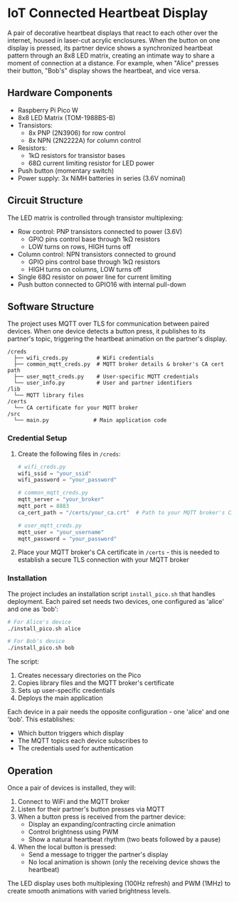 # IoT Connected Heartbeat Display

A pair of decorative heartbeat displays that react to each other over the internet, housed in laser-cut acrylic enclosures. When the button on one display is pressed, its partner device shows a synchronized heartbeat pattern through an 8x8 LED matrix, creating an intimate way to share a moment of connection at a distance. For example, when "Alice" presses their button, "Bob's" display shows the heartbeat, and vice versa.

## Hardware Components

- Raspberry Pi Pico W
- 8x8 LED Matrix (TOM-1988BS-B)
- Transistors:
  - 8x PNP (2N3906) for row control
  - 8x NPN (2N2222A) for column control
- Resistors:
  - 1kΩ resistors for transistor bases
  - 68Ω current limiting resistor for LED power
- Push button (momentary switch)
- Power supply: 3x NiMH batteries in series (3.6V nominal)

## Circuit Structure

The LED matrix is controlled through transistor multiplexing:
- Row control: PNP transistors connected to power (3.6V)
  - GPIO pins control base through 1kΩ resistors
  - LOW turns on rows, HIGH turns off
- Column control: NPN transistors connected to ground
  - GPIO pins control base through 1kΩ resistors
  - HIGH turns on columns, LOW turns off
- Single 68Ω resistor on power line for current limiting
- Push button connected to GPIO16 with internal pull-down

## Software Structure

The project uses MQTT over TLS for communication between paired devices. When one device detects a button press, it publishes to its partner's topic, triggering the heartbeat animation on the partner's display.

```
/creds
  ├── wifi_creds.py         # WiFi credentials
  ├── common_mqtt_creds.py  # MQTT broker details & broker's CA cert path
  ├── user_mqtt_creds.py    # User-specific MQTT credentials
  └── user_info.py          # User and partner identifiers
/lib
  └── MQTT library files
/certs
  └── CA certificate for your MQTT broker
/src
  └── main.py              # Main application code
```

### Credential Setup
1. Create the following files in `/creds`:
   ```python
   # wifi_creds.py
   wifi_ssid = "your_ssid"
   wifi_password = "your_password"
   
   # common_mqtt_creds.py
   mqtt_server = "your_broker"
   mqtt_port = 8883
   ca_cert_path = "/certs/your_ca.crt"  # Path to your MQTT broker's CA certificate
   
   # user_mqtt_creds.py
   mqtt_user = "your_username"
   mqtt_password = "your_password"
   ```

2. Place your MQTT broker's CA certificate in `/certs` - this is needed to establish a secure TLS connection with your MQTT broker

### Installation
The project includes an installation script `install_pico.sh` that handles deployment. Each paired set needs two devices, one configured as 'alice' and one as 'bob':

```bash
# For Alice's device
./install_pico.sh alice

# For Bob's device
./install_pico.sh bob
```

The script:
1. Creates necessary directories on the Pico
2. Copies library files and the MQTT broker's certificate
3. Sets up user-specific credentials
4. Deploys the main application

Each device in a pair needs the opposite configuration - one 'alice' and one 'bob'. This establishes:
- Which button triggers which display
- The MQTT topics each device subscribes to
- The credentials used for authentication

## Operation
Once a pair of devices is installed, they will:
1. Connect to WiFi and the MQTT broker
2. Listen for their partner's button presses via MQTT
3. When a button press is received from the partner device:
   - Display an expanding/contracting circle animation
   - Control brightness using PWM
   - Show a natural heartbeat rhythm (two beats followed by a pause)
4. When the local button is pressed:
   - Send a message to trigger the partner's display
   - No local animation is shown (only the receiving device shows the heartbeat)

The LED display uses both multiplexing (100Hz refresh) and PWM (1MHz) to create smooth animations with varied brightness levels.